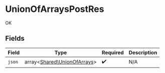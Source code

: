 # UnionOfArraysPostRes

OK


## Fields

| Field                                                               | Type                                                                | Required                                                            | Description                                                         |
| ------------------------------------------------------------------- | ------------------------------------------------------------------- | ------------------------------------------------------------------- | ------------------------------------------------------------------- |
| `json`                                                              | array<[Shared\UnionOfArrays](../../Models/Shared/UnionOfArrays.md)> | :heavy_check_mark:                                                  | N/A                                                                 |